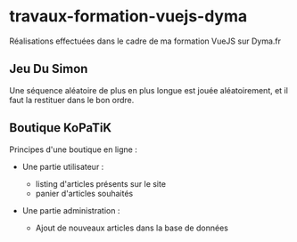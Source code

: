 # travaux-formation-vuejs-dyma

Réalisations effectuées dans le cadre de ma formation VueJS sur Dyma.fr

## Jeu Du Simon

Une séquence aléatoire de plus en plus longue est jouée aléatoirement, et il faut la restituer dans le bon ordre.

## Boutique KoPaTiK

Principes d'une boutique en ligne :

* Une partie utilisateur :
    * listing d'articles présents sur le site
    * panier d'articles souhaités

* Une partie administration :
    * Ajout de nouveaux articles dans la base de données
